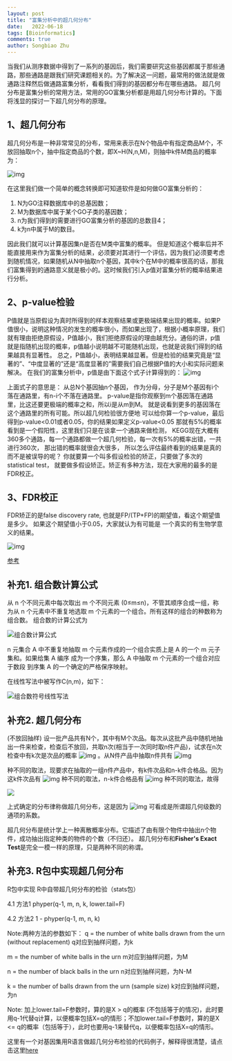 ```yaml
---
layout: post
title: "富集分析中的超几何分布"
date:   2022-06-18
tags: [Bioinformatics]
comments: true
author: Songbiao Zhu
---
```


当我们从测序数据中得到了一系列的基因后，我们需要研究这些基因都属于那些通路，那些通路是跟我们研究课题相关的。为了解决这一问题，最常用的做法就是做通路注释然后做通路富集分析，看看我们得到的基因都分布在哪些通路。
 超几何分布是富集分析的常用方法，常用的GO富集分析都是用超几何分布计算的。下面将浅显的探讨一下超几何分布的原理。

## 1、超几何分布

 超几何分布是一种非常常见的分布，常用来表示在N个物品中有指定商品M个，不放回抽取n个，抽中指定商品的个数，即X~H(N,n,M)，则抽中k件M商品的概率为：

![img](https:////upload-images.jianshu.io/upload_images/4264437-b8388119c74ca4f7.png?imageMogr2/auto-orient/strip%7CimageView2/2/w/453/format/webp)

在这里我们做一个简单的概念转换即可知道软件是如何做GO富集分析的：

1. N为GO注释数据库中的总基因数；
2. M为数据库中属于某个GO子类的基因数；
3. n为我们得到的需要进行GO富集分析的基因的总数目4；
4. k为n中属于M的数目。

因此我们就可以计算基因集n是否在M类中富集的概率。
 但是知道这个概率后并不能直接用来作为富集分析的结果，必须要对其进行一个评估，因为我们必须要考虑到随机情况，如果随机从N中抽取n个基因，其中k个在M中的概率很高的话，那我们富集得到的通路意义就是极小的。这时候我们引入p值对富集分析的概率结果进行分析。

## 2、p-value检验

P值就是当原假设为真时所得到的样本观察结果或更极端结果出现的概率。如果P值很小，说明这种情况的发生的概率很小，而如果出现了，根据小概率原理，我们就有理由拒绝原假设，P值越小，我们拒绝原假设的理由越充分。通俗的讲，p值就是指随机出现的概率，p值越小说明越不可能随机出现，也就是说我们得到的结果越具有显著性。
 总之，P值越小，表明结果越显著。但是检验的结果究竟是“显著的”、“中度显著的”还是“高度显著的”需要我们自己根据P值的大小和实际问题来解决。
 在我们的富集分析中，p值是由下面这个式子计算得到的：
![img](https:////upload-images.jianshu.io/upload_images/4264437-0f646517162b66d6.png?imageMogr2/auto-orient/strip%7CimageView2/2/w/507/format/webp)

 上面式子的意思是： 从总N个基因抽n个基因， 作为分母，分子是M个基因有i个落在通路里，有n-i个不落在通路里。 p-value是指你观察到m个基因落在通路里，比这还要更极端的概率之和，所以i是从m到M。 就是说看到更多的基因落在这个通路里的所有可能。所以超几何检验很方便地 可以给你算一个p-value，最后得到p-value<0.01或者0.05，你的结果如果定义p-value<0.05 那就有5%的概率看到是一个假阳性，这里我们只是在谈拿一个通路来做检测， KEGG现在大概有360多个通路，每一个通路都做一个超几何检验，每一次有5%的概率出错，一共进行360次， 那出错的概率就很会大很多， 所以怎么评估最终看到的结果是真的而不是被误导的呢？ 你就要算一个叫多假设检验的矫正，只要做了多次的statistical test， 就要做多假设矫正。矫正有多种方法，现在大家用的最多的是FDR校正。

## 3、FDR校正
 FDR矫正的是false discovery rate, 也就是FP/(TP+FP)的期望值，看这个期望值是多少。 如果这个期望值小于0.05，大家就认为有可能是 一个真实的有生物学意义的结果。

![img](https:////upload-images.jianshu.io/upload_images/4264437-36a5108a736e06b5.png?imageMogr2/auto-orient/strip%7CimageView2/2/w/1000/format/webp)

[参考](https://www.jianshu.com/p/13f46bebebd4)

## 补充1. 组合数计算公式

从 n 个不同元素中每次取出 m 个不同元素 (0≤m≤n)，不管其顺序合成一组，称为从 n 个元素中不重复地选取 m 个元素的一个组合。所有这样的组合的种数称为组合数。
组合数的计算公式为

![组合数计算公式](https://gss2.bdstatic.com/-fo3dSag_xI4khGkpoWK1HF6hhy/baike/s%3D219/sign=001e9280d1b44aed5d4eb9e58a1d876a/279759ee3d6d55fb34fde7ec66224f4a21a4ddc5.jpg)

n 元集合 A 中不重复地抽取 m 个元素作成的一个组合实质上是 A 的一个 m 元子集和。如果给集 A 编序  成为一个序集，那么 A 中抽取 m 个元素的一个组合对应于数段  到序集 A 的一个确定的严格保序映射。

在线性写法中被写作C(n,m)，如下：

![组合数符号线性写法](https://gss3.bdstatic.com/-Po3dSag_xI4khGkpoWK1HF6hhy/baike/s%3D117/sign=485a63eb9813b07eb9bd54093bd59113/a6efce1b9d16fdfa1cf92224bf8f8c5495ee7b67.jpg)

## 补充2. 超几何分布

(不放回抽样) 设一批产品共有N个，其中有M个次品。每次从这批产品中随机地抽出一件来检查，检查后不放回，共取n次(相当于一次同时取n件产品)，试求在n次检查中有k次是次品的概率 ![img](https://gss0.bdstatic.com/94o3dSag_xI4khGkpoWK1HF6hhy/baike/s%3D16/sign=795ee5819782d158bf825db7810a02e9/728da9773912b31b1806ae468d18367adab4e173.jpg) 。从N件产品中抽取n件共有 ![img](https://gss1.bdstatic.com/-vo3dSag_xI4khGkpoWK1HF6hhy/baike/s%3D21/sign=3e47f4f025dda3cc0fe4bf2100e9d2fc/1ad5ad6eddc451daf4ba6184bdfd5266d0163214.jpg) 

种不同的取法，现要求在抽取的一组n件产品中，有k件次品和n-k件合格品。因为这k件次品有 ![img](https://gss1.bdstatic.com/-vo3dSag_xI4khGkpoWK1HF6hhy/baike/s%3D22/sign=0ef290b51ece36d3a60484323bf3f1d5/314e251f95cad1c8f2c19048743e6709c93d5162.jpg) 种不同的取法，n-k件合格品有 ![img](https://gss3.bdstatic.com/-Po3dSag_xI4khGkpoWK1HF6hhy/baike/s%3D42/sign=83907c409ecad1c8d4bbfd257e3e116e/a08b87d6277f9e2fb4d671671430e924b999f3fa.jpg) 种不同的取法，故得

![](https://gss2.bdstatic.com/-fo3dSag_xI4khGkpoWK1HF6hhy/baike/s%3D180/sign=e52d2686861001e94a3c1007880f7b06/d058ccbf6c81800a5f39e661ba3533fa838b4784.jpg)

上式确定的分布律称做超几何分布，这是因为 ![img](https://gss0.bdstatic.com/94o3dSag_xI4khGkpoWK1HF6hhy/baike/s%3D16/sign=795ee5819782d158bf825db7810a02e9/728da9773912b31b1806ae468d18367adab4e173.jpg) 可看成是所谓超几何级数的通项的系数。

超几何分布是统计学上一种离散概率分布。它描述了由有限个物件中抽出n个物件，成功抽出指定种类的物件的个数（不归还）。
超几何分布和**Fisher's Exact Test**是完全一模一样的原理，只是两种不同的称谓。

## 补充3. R包中实现超几何分布

R包中实现
R中自带超几何分布的检验（stats包）

4.1 方法1
phyper(q-1, m, n, k, lower.tail=F)

4.2 方法2
1 - phyper(q-1, m, n, k)

Note:两种方法的参数如下：
q = the number of white balls drawn from the urn (without replacement)
q对应到抽样问题，为k

m = the number of white balls in the urn
m对应到抽样问题，为M

n = the number of black balls in the urn
n对应到抽样问题，为N-M

k = the number of balls drawn from the urn (sample size)
k对应到抽样问题，为n

Note: 加上lower.tail=F参数时，算的是X > q的概率 (不包括等于的情况)，此时要用q-1代替q计算，以便概率包括X=q的情形；不加lower.tail=F参数时，算的是X <= q的概率（包括等于），此时也要用q-1来替代q，以便概率包括X=q的情形。

这里有一个对基因集用R语言做超几何分布检验的代码例子，解释得很清楚，请点击这里[here](http://blog.sina.com.cn/s/blog_670445240101m4z3.html)